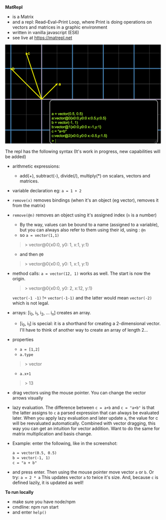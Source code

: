 **MatRepl**
* is a Matrix
* and a repl: Read–Eval–Print Loop, where Print is doing operations on vectors and matrices in a graphic environment
* written in vanilla javascript (ES6)
* see live at https://matrepl.net

![add 2 vectors](screenshot.png? "add 2 vectors")
  
The repl has the following syntax (It's work in progress, new capabilities will be added)
* arithmetic expressions:
  * add(+), subtract(-), divide(/), multiply(*) on scalars, vectors and matrices. 
* variable declaration eg: ```a = 1 + 2```
* ```remove(x)``` removes bindings (when it's an object (eg vector), removes it from the matrix)
* ```remove(@n)``` removes an object using it's assigned index (```n``` is a number)
  * By the way, values can be bound to a name (assigned to a variable), but you can always also refer to them using their id, using : ```@n```
  * so ```a = vector(1,1)```
  > &gt; vector@0{x0:0, y0: 1, x:1, y:1}
  * and then ```@0```
  > &gt; vector@0{x0:0, y0: 1, x:1, y:1}
* method calls:
   ```a = vector(12, 1)``` works as well. The start is now the origin.
  > &gt; vector@0{x0:0, y0: 2, x:12, y:1}
  
  ```vector(-1 -1)``` != ```vector(-1-1)``` and the latter would mean ```vector(-2)``` which is not legal.
* arrays: \[i<sub>0</sub>, i<sub>1</sub>, i<sub>2</sub>, ... i<sub>n</sub>] creates an array. 
  * \[i<sub>0</sub>, i<sub>1</sub>] is special: it is a shorthand for creating a 2-dimensional vector. I'll have to think of another way to create an array of length 2...
  
* properties
  * ```a = [1,2]```
  * ```a.type```
  > &gt; vector
  * ```a.x+1```
  > &gt; 13
* drag vectors using the mouse pointer. You can change the vector arrows visually
* lazy evaluation. The difference between ```c = a+b``` and ```c = "a+b"``` 
  is that the latter assigns to ```c``` a parsed expression that can always be evaluated later. 
  When you apply lazy evaluation and later update ```a```, the value for c will be reevaluated
  automatically. Combined with vector dragging, this way you can get an intuition for vector addition.
  Want to do the same for matrix multiplication and basis change. 

* Example: enter the following, like in the screenshot:
  ```
  a = vector(0.5, 0.5)
  b = vector(-1, 1)
  c = "a + b"
  ```
* and press enter. Then using the mouse pointer move vector ```a``` or ```b```. Or try: ```a = 2 * a```
  This updates vector ```a``` to twice it's size. And, because ```c``` is defined lazily, it is updated as well!


**To run locally**
* make sure you have node/npm
* cmdline: npm run start
* and enter ```help()```